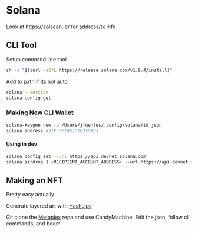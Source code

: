 # Solana

Look at https://solscan.io/ for address/tx info

## CLI Tool

Setup command line tool

```bash
sh -c "$(curl -sSfL https://release.solana.com/v1.9.4/install)"
```

Add to path if its not auto

```bash
solana --version
solana config get
```

### Making New CLI Wallet

```bash
solana-keygen new -o /Users/jfuentes/.config/solana/id.json
solana address #JIFJSPIOSJOIPJSDIOJ
```

#### Using in dev

```bash
solana config set --url https://api.devnet.solana.com
solana airdrop 1 <RECIPIENT_ACCOUNT_ADDRESS> --url https://api.devnet.solana.com #use solana address
```

## Making an NFT

Pretty easy actually

Generate layered art with [HashLips](https://github.com/HashLips/hashlips_art_engine)

Git clone the [Metaplex](https://github.com/metaplex-foundation/metaplex) repo and use CandyMachine. Edit the json, follow cli commands, and boom